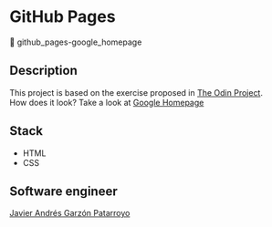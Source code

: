 # GitHub Pages
:open_file_folder: github_pages-google_homepage

## Description
This project is based on the exercise proposed in [The Odin Project](https://www.theodinproject.com/courses/foundations/lessons/html-css).  
How does it look? Take a look at [Google Homepage](https://javierandresgp.github.io/github_pages-google_homepage/)

## Stack
* HTML
* CSS

## Software engineer
[Javier Andrés Garzón Patarroyo](https://www.javierandresgp.com)
